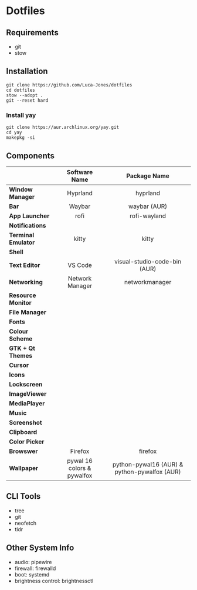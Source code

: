 # Dotfiles

## Requirements

- git
- stow

## Installation

```
git clone https://github.com/Luca-Jones/dotfiles
cd dotfiles
stow --adopt .
git --reset hard
```

### Install yay

```
git clone https://aur.archlinux.org/yay.git
cd yay
makepkg -si
```

## Components
|                           | Software Name                 |   Package Name              |
|:--------------------------|:-----------------------------:|:---------------------------:|
| **Window Manager**        | Hyprland                      | hyprland                    |
| **Bar**                   | Waybar                        | waybar (AUR)                |
| **App Launcher**          | rofi                          | rofi-wayland                |
| **Notifications**         |                               |                             |
| **Terminal Emulator**     | kitty                         | kitty                       |
| **Shell**                 |                               |                             | 
| **Text Editor**           | VS Code                       | visual-studio-code-bin (AUR)|
| **Networking**            | Network Manager               | networkmanager              |
| **Resource Monitor**      |                               |                             |
| **File Manager**          |                               |                             |
| **Fonts**                 |                               |                             |
| **Colour Scheme**         |                               |                             |
| **GTK + Qt Themes**       |                               |                             |
| **Cursor**                |                               |                             |
| **Icons**                 |                               |                             |
| **Lockscreen**            |                               |                             |
| **ImageViewer**           |                               |                             |
| **MediaPlayer**           |                               |                             |
| **Music**                 |                               |                             |
| **Screenshot**            |                               |                             |
| **Clipboard**             |                               |                             |
| **Color Picker**          |                               |                             |
| **Browswer**              | Firefox                       | firefox                     |
| **Wallpaper**             | pywal 16 colors & pywalfox              | python-pywal16 (AUR) & python-pywalfox (AUR) |

## CLI Tools
- tree
- git
- neofetch
- tldr

## Other System Info
- audio: pipewire
- firewall: firewalld
- boot: systemd
- brightness control: brightnessctl
